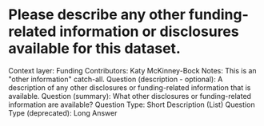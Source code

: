# Please describe any other funding-related information or disclosures available for this dataset.

Context layer: Funding
Contributors: Katy McKinney-Bock
Notes: This is an "other information" catch-all. 
Question (description - optional): A description of any other disclosures or funding-related information that is available.
Question (summary): What other disclosures or funding-related information are available?
Question Type: Short Description (List)
Question Type (deprecated): Long Answer